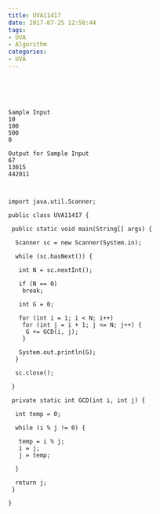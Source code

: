 ```yaml
---
title: UVA11417
date: 2017-07-25 12:58:44
tags:
- UVA
- Algorithm
categories:
- UVA
---
```




<br /> <br /> <br />

<!-- more -->

	Sample Input                              
	10
	100
	500
	0

	Output for Sample Input
	67
	13015
	442011



	import java.util.Scanner;

	public class UVA11417 {

	 public static void main(String[] args) {

	  Scanner sc = new Scanner(System.in);

	  while (sc.hasNext()) {

	   int N = sc.nextInt();

	   if (N == 0)
		break;

	   int G = 0;

	   for (int i = 1; i < N; i++)
		for (int j = i + 1; j <= N; j++) {
		 G += GCD(i, j);
		}

	   System.out.println(G);
	  }

	  sc.close();

	 }

	 private static int GCD(int i, int j) {

	  int temp = 0;

	  while (i % j != 0) {

	   temp = i % j;
	   i = j;
	   j = temp;

	  }

	  return j;
	 }

	}
</br>
